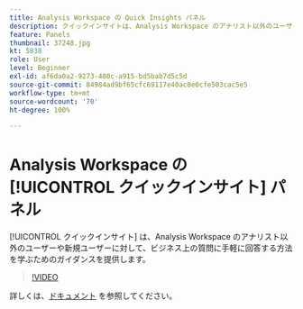```yaml
---
title: Analysis Workspace の Quick Insights パネル
description: クイックインサイトは、Analysis Workspace のアナリスト以外のユーザーや新規ユーザーに対して、ビジネス上の質問に手軽に回答する方法を学ぶためのガイダンスを提供します。
feature: Panels
thumbnail: 37248.jpg
kt: 5838
role: User
level: Beginner
exl-id: af6da0a2-9273-480c-a915-bd5bab7d5c5d
source-git-commit: 84984ad9bf65cfc69117e40ac0e0cfe503cac5e5
workflow-type: tm+mt
source-wordcount: '70'
ht-degree: 100%

---
```


# Analysis Workspace の [!UICONTROL クイックインサイト] パネル

[!UICONTROL クイックインサイト] は、Analysis Workspace のアナリスト以外のユーザーや新規ユーザーに対して、ビジネス上の質問に手軽に回答する方法を学ぶためのガイダンスを提供します。

>[!VIDEO](https://video.tv.adobe.com/v/37248/?quality=12&learn=on)

詳しくは、[ドキュメント](https://experienceleague.adobe.com/docs/analytics/analyze/analysis-workspace/panels/quickinsight.html?lang=ja) を参照してください。
